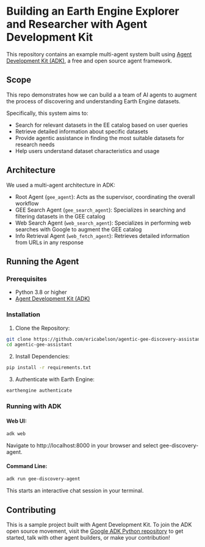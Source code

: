 ﻿# Building an Earth Engine Explorer and Researcher with Agent Development Kit

This repository contains an example multi-agent system built using [Agent
Development Kit (ADK)](https://google.github.io/adk-docs/), a free and open
source agent framework.

## Scope

This repo demonstrates how we can build a a team of AI agents to augment the
process of discovering and understanding Earth Engine datasets.

Specifically, this system aims to:

- Search for relevant datasets in the EE catalog based on user queries
- Retrieve detailed information about specific datasets
- Provide agentic assistance in finding the most suitable datasets for research needs
- Help users understand dataset characteristics and usage

## Architecture

We used a multi-agent architecture in ADK:

- Root Agent (`gee_agent`): Acts as the supervisor, coordinating the overall workflow
- GEE Search Agent (`gee_search_agent`): Specializes in searching and filtering datasets in the GEE catalog
- Web Search Agent (`web_search_agent`): Specializes in performing web searches with Google to augment the GEE catalog
- Info Retrieval Agent (`web_fetch_agent`): Retrieves detailed information from URLs in any response

## Running the Agent

### Prerequisites

- Python 3.8 or higher
- [Agent Development Kit (ADK)](https://google.github.io/adk-docs/)

### Installation

1. Clone the Repository:
```bash
git clone https://github.com/ericabelson/agentic-gee-discovery-assistant.git
cd agentic-gee-assistant
```

2. Install Dependencies:
```bash
pip install -r requirements.txt
```

3. Authenticate with Earth Engine:
```bash
earthengine authenticate
```

### Running with ADK

#### Web UI:
```bash
adk web
```
Navigate to http://localhost:8000 in your browser and select gee-discovery-agent.

#### Command Line:
```bash
adk run gee-discovery-agent
```
This starts an interactive chat session in your terminal.

## Contributing

This is a sample project built with Agent Development Kit. To join the ADK open
source movement, visit the
[Google ADK Python repository](https://github.com/google/adk-python)
to get started, talk with other agent builders, or make your contribution!
